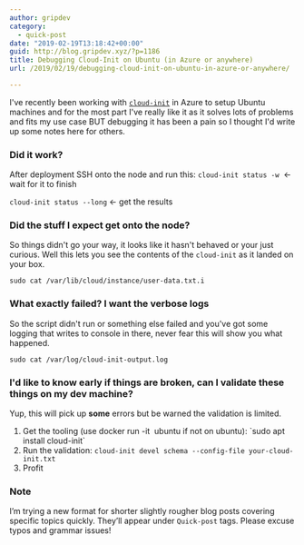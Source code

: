 ```yaml
---
author: gripdev
category:
  - quick-post
date: "2019-02-19T13:18:42+00:00"
guid: http://blog.gripdev.xyz/?p=1186
title: Debugging Cloud-Init on Ubuntu (in Azure or anywhere)
url: /2019/02/19/debugging-cloud-init-on-ubuntu-in-azure-or-anywhere/

---
```

I've recently been working with [`cloud-init`](https://cloud-init.io/) in Azure to setup Ubuntu machines and for the most part I've really like it as it solves lots of problems and fits my use case BUT debugging it has been a pain so I thought I'd write up some notes here for others.

### Did it work?

After deployment SSH onto the node and run this: `cloud-init status -w`  <\- wait for it to finish

`cloud-init status --long` <\- get the results

### Did the stuff I expect get onto the node?

So things didn't go your way, it looks like it hasn't behaved or your just curious. Well this lets you see the contents of the ​ `cloud-init` as it landed on your box.

`sudo cat /var/lib/cloud/instance/user-data.txt.i`

### What exactly failed? I want the verbose logs

So the script didn't run or something else failed and you've got some logging that writes to console in there, never fear this will show you what happened.

`sudo cat /var/log/cloud-init-output.log`

### I'd like to know early if things are broken, can I validate these things on my dev machine?

Yup, this will pick up **some** errors but be warned the validation is limited.

1. Get the tooling (use docker run -it  ubuntu if not on ubuntu): \`sudo apt install cloud-init\`
1. Run the validation: `cloud-init devel schema --config-file your-cloud-init.txt`
1. Profit

### Note

I’m trying a new format for shorter slightly rougher blog posts covering specific topics quickly. They’ll appear under `Quick-post` tags. Please excuse typos and grammar issues!
